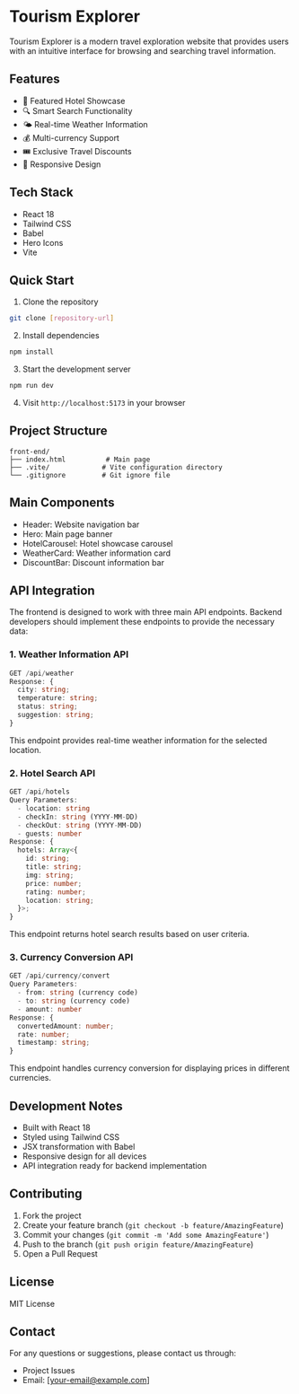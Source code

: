 # Tourism Explorer

Tourism Explorer is a modern travel exploration website that provides users with an intuitive interface for browsing and searching travel information.

## Features

- 🏨 Featured Hotel Showcase
- 🔍 Smart Search Functionality
- 🌤️ Real-time Weather Information
- 💰 Multi-currency Support
- 🎟️ Exclusive Travel Discounts
- 📱 Responsive Design

## Tech Stack

- React 18
- Tailwind CSS
- Babel
- Hero Icons
- Vite

## Quick Start

1. Clone the repository
```bash
git clone [repository-url]
```

2. Install dependencies
```bash
npm install
```

3. Start the development server
```bash
npm run dev
```

4. Visit `http://localhost:5173` in your browser

## Project Structure

```
front-end/
├── index.html          # Main page
├── .vite/             # Vite configuration directory
└── .gitignore         # Git ignore file
```

## Main Components

- Header: Website navigation bar
- Hero: Main page banner
- HotelCarousel: Hotel showcase carousel
- WeatherCard: Weather information card
- DiscountBar: Discount information bar

## API Integration

The frontend is designed to work with three main API endpoints. Backend developers should implement these endpoints to provide the necessary data:

### 1. Weather Information API
```typescript
GET /api/weather
Response: {
  city: string;
  temperature: string;
  status: string;
  suggestion: string;
}
```
This endpoint provides real-time weather information for the selected location.

### 2. Hotel Search API
```typescript
GET /api/hotels
Query Parameters:
  - location: string
  - checkIn: string (YYYY-MM-DD)
  - checkOut: string (YYYY-MM-DD)
  - guests: number
Response: {
  hotels: Array<{
    id: string;
    title: string;
    img: string;
    price: number;
    rating: number;
    location: string;
  }>;
}
```
This endpoint returns hotel search results based on user criteria.

### 3. Currency Conversion API
```typescript
GET /api/currency/convert
Query Parameters:
  - from: string (currency code)
  - to: string (currency code)
  - amount: number
Response: {
  convertedAmount: number;
  rate: number;
  timestamp: string;
}
```
This endpoint handles currency conversion for displaying prices in different currencies.

## Development Notes

- Built with React 18
- Styled using Tailwind CSS
- JSX transformation with Babel
- Responsive design for all devices
- API integration ready for backend implementation

## Contributing

1. Fork the project
2. Create your feature branch (`git checkout -b feature/AmazingFeature`)
3. Commit your changes (`git commit -m 'Add some AmazingFeature'`)
4. Push to the branch (`git push origin feature/AmazingFeature`)
5. Open a Pull Request

## License

MIT License

## Contact

For any questions or suggestions, please contact us through:
- Project Issues
- Email: [your-email@example.com] 
